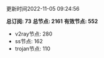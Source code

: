 更新时间2022-11-05 09:24:56

**总订阅: 73**
**总节点: 2161**
**有效节点: 552**
- v2ray节点: 280
- ss节点: 162
- trojan节点: 110
